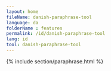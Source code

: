 ```yaml
---
layout: home
fileName: danish-paraphrase-tool
language: da
folderName : features
permalink: /id/danish-paraphrase-tool
lang: id
tool: danish-paraphrase-tool
---
```

{% include section/paraphrase.html %}